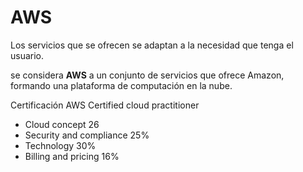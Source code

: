 # AWS

Los servicios que se ofrecen se adaptan a la necesidad que tenga el usuario. 

se considera **AWS**  a un conjunto de servicios que ofrece Amazon, formando una plataforma de computación en la nube. 

Certificación AWS Certified cloud practitioner
* Cloud concept 26 
* Security and compliance 25%
* Technology 30%
* Billing and pricing 16%








